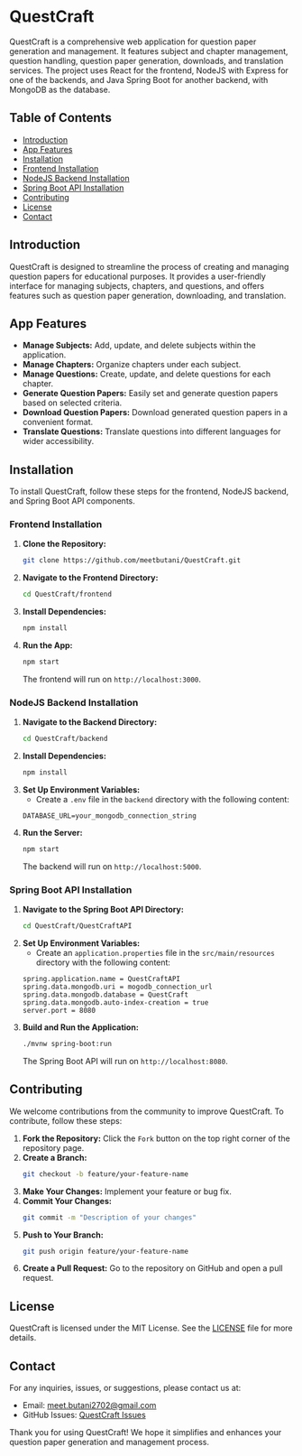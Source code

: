 
# QuestCraft

QuestCraft is a comprehensive web application for question paper generation and management. It features subject and chapter management, question handling, question paper generation, downloads, and translation services. The project uses React for the frontend, NodeJS with Express for one of the backends, and Java Spring Boot for another backend, with MongoDB as the database.

## Table of Contents
- [Introduction](#introduction)
- [App Features](#app-features)
- [Installation](#installation)
- [Frontend Installation](#frontend-installation)
- [NodeJS Backend Installation](#nodejs-backend-installation)
- [Spring Boot API Installation](#spring-boot-api-installation)
- [Contributing](#contributing)
- [License](#license)
- [Contact](#contact)

## Introduction

QuestCraft is designed to streamline the process of creating and managing question papers for educational purposes. It provides a user-friendly interface for managing subjects, chapters, and questions, and offers features such as question paper generation, downloading, and translation.

## App Features

- **Manage Subjects:** Add, update, and delete subjects within the application.
- **Manage Chapters:** Organize chapters under each subject.
- **Manage Questions:** Create, update, and delete questions for each chapter.
- **Generate Question Papers:** Easily set and generate question papers based on selected criteria.
- **Download Question Papers:** Download generated question papers in a convenient format.
- **Translate Questions:** Translate questions into different languages for wider accessibility.

## Installation

To install QuestCraft, follow these steps for the frontend, NodeJS backend, and Spring Boot API components.

### Frontend Installation

1. **Clone the Repository:**
	```bash
    git clone https://github.com/meetbutani/QuestCraft.git
	```
2. **Navigate to the Frontend Directory:**
	```bash
    cd QuestCraft/frontend
	```
3. **Install Dependencies:**
	```bash
    npm install
	```
4. **Run the App:**
	```bash
    npm start
	```
   The frontend will run on `http://localhost:3000`.

### NodeJS Backend Installation

1. **Navigate to the Backend Directory:**
	```bash
    cd QuestCraft/backend
	```
2. **Install Dependencies:**
	```bash
    npm install
	```
3. **Set Up Environment Variables:**
   - Create a `.env` file in the `backend` directory with the following content:
	```plaintext
    DATABASE_URL=your_mongodb_connection_string
	```
4. **Run the Server:**
	```bash
    npm start
	```
   The backend will run on `http://localhost:5000`.

### Spring Boot API Installation

1. **Navigate to the Spring Boot API Directory:**
	```bash
    cd QuestCraft/QuestCraftAPI
	```
2. **Set Up Environment Variables:**
   - Create an `application.properties` file in the `src/main/resources` directory with the following content:
	```properties
    spring.application.name = QuestCraftAPI
    spring.data.mongodb.uri = mogodb_connection_url
    spring.data.mongodb.database = QuestCraft
    spring.data.mongodb.auto-index-creation = true
    server.port = 8080
     ```
3. **Build and Run the Application:**
	```bash
    ./mvnw spring-boot:run
	```
   The Spring Boot API will run on `http://localhost:8080`.

## Contributing

We welcome contributions from the community to improve QuestCraft. To contribute, follow these steps:

1. **Fork the Repository:** Click the `Fork` button on the top right corner of the repository page.
2. **Create a Branch:**
	```bash
    git checkout -b feature/your-feature-name
	```
3. **Make Your Changes:** Implement your feature or bug fix.
4. **Commit Your Changes:**
	```bash
    git commit -m "Description of your changes"
	```
5. **Push to Your Branch:**
	```bash
	git push origin feature/your-feature-name
	```
6. **Create a Pull Request:** Go to the repository on GitHub and open a pull request.

## License

QuestCraft is licensed under the MIT License. See the [LICENSE](LICENSE) file for more details.

## Contact

For any inquiries, issues, or suggestions, please contact us at:

- Email: meet.butani2702@gmail.com
- GitHub Issues: [QuestCraft Issues](https://github.com/meetbutani/QuestCraft/issues)

Thank you for using QuestCraft! We hope it simplifies and enhances your question paper generation and management process.
